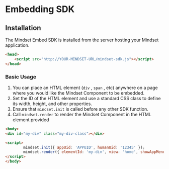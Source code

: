 # Embedding SDK

## Installation

The Mindset Embed SDK is installed from the server hosting your Mindset application.&#x20;

```html
<head>
    <script src="http://YOUR-MINDSET-URL/mindset-sdk.js"></script>
</head>
```

### Basic Usage

1. You can place an HTML element (`div` , `span` , etc) anywhere on a page where you would like the Mindset Component to be embedded.
2. Set the ID of the HTML element and use a standard CSS class to define its width, height, and other properties.
3. Ensure that `mindset.init` is called before any other SDK function.&#x20;
4. Call `mindset.render` to render the Mindset Component in the HTML element provided

```html
<body>
<div id="my-div" class="my-div-class"></div>

<script>
        mindset.init({ appUid: 'APPUID', humanUid: '12345' });
        mindset.render({ elementId: 'my-div', view: 'home', showAppMenu: false });        
</script>
</body>
```

